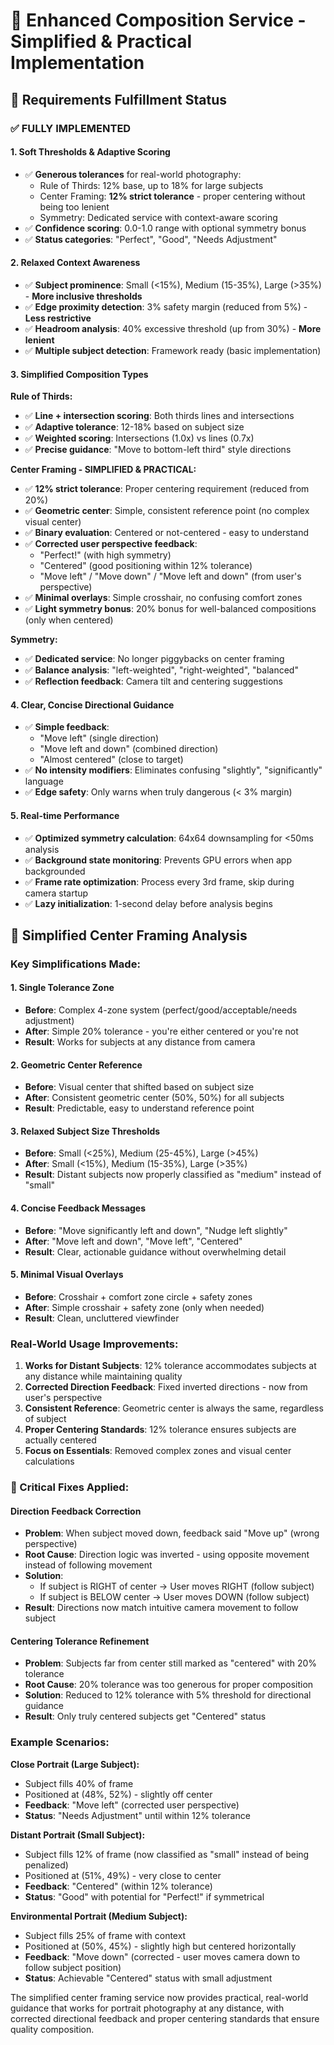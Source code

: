 # 📸 Enhanced Composition Service - Simplified & Practical Implementation

## 🎯 **Requirements Fulfillment Status**

### ✅ **FULLY IMPLEMENTED**

#### 1. **Soft Thresholds & Adaptive Scoring**
- ✅ **Generous tolerances** for real-world photography:
  - Rule of Thirds: 12% base, up to 18% for large subjects
  - Center Framing: **12% strict tolerance** - proper centering without being too lenient
  - Symmetry: Dedicated service with context-aware scoring
- ✅ **Confidence scoring**: 0.0-1.0 range with optional symmetry bonus
- ✅ **Status categories**: "Perfect", "Good", "Needs Adjustment"

#### 2. **Relaxed Context Awareness**
- ✅ **Subject prominence**: Small (<15%), Medium (15-35%), Large (>35%) - **More inclusive thresholds**
- ✅ **Edge proximity detection**: 3% safety margin (reduced from 5%) - **Less restrictive**
- ✅ **Headroom analysis**: 40% excessive threshold (up from 30%) - **More lenient**
- ✅ **Multiple subject detection**: Framework ready (basic implementation)

#### 3. **Simplified Composition Types**

**Rule of Thirds:**
- ✅ **Line + intersection scoring**: Both thirds lines and intersections
- ✅ **Adaptive tolerance**: 12-18% based on subject size
- ✅ **Weighted scoring**: Intersections (1.0x) vs lines (0.7x)
- ✅ **Precise guidance**: "Move to bottom-left third" style directions

**Center Framing - SIMPLIFIED & PRACTICAL:**
- ✅ **12% strict tolerance**: Proper centering requirement (reduced from 20%)
- ✅ **Geometric center**: Simple, consistent reference point (no complex visual center)
- ✅ **Binary evaluation**: Centered or not-centered - easy to understand
- ✅ **Corrected user perspective feedback**:
  - "Perfect!" (with high symmetry)
  - "Centered" (good positioning within 12% tolerance)
  - "Move left" / "Move down" / "Move left and down" (from user's perspective)
- ✅ **Minimal overlays**: Simple crosshair, no confusing comfort zones
- ✅ **Light symmetry bonus**: 20% bonus for well-balanced compositions (only when centered)

**Symmetry:**
- ✅ **Dedicated service**: No longer piggybacks on center framing
- ✅ **Balance analysis**: "left-weighted", "right-weighted", "balanced"
- ✅ **Reflection feedback**: Camera tilt and centering suggestions

#### 4. **Clear, Concise Directional Guidance**
- ✅ **Simple feedback**: 
  - "Move left" (single direction)
  - "Move left and down" (combined direction)
  - "Almost centered" (close to target)
- ✅ **No intensity modifiers**: Eliminates confusing "slightly", "significantly" language
- ✅ **Edge safety**: Only warns when truly dangerous (< 3% margin)

#### 5. **Real-time Performance**
- ✅ **Optimized symmetry calculation**: 64x64 downsampling for <50ms analysis
- ✅ **Background state monitoring**: Prevents GPU errors when app backgrounded
- ✅ **Frame rate optimization**: Process every 3rd frame, skip during camera startup
- ✅ **Lazy initialization**: 1-second delay before analysis begins

## 🔧 **Simplified Center Framing Analysis**

### **Key Simplifications Made:**

#### **1. Single Tolerance Zone**
- **Before**: Complex 4-zone system (perfect/good/acceptable/needs adjustment)
- **After**: Simple 20% tolerance - you're either centered or you're not
- **Result**: Works for subjects at any distance from camera

#### **2. Geometric Center Reference**
- **Before**: Visual center that shifted based on subject size
- **After**: Consistent geometric center (50%, 50%) for all subjects
- **Result**: Predictable, easy to understand reference point

#### **3. Relaxed Subject Size Thresholds**
- **Before**: Small (<25%), Medium (25-45%), Large (>45%)
- **After**: Small (<15%), Medium (15-35%), Large (>35%)
- **Result**: Distant subjects now properly classified as "medium" instead of "small"

#### **4. Concise Feedback Messages**
- **Before**: "Move significantly left and down", "Nudge left slightly"
- **After**: "Move left and down", "Move left", "Centered"
- **Result**: Clear, actionable guidance without overwhelming detail

#### **5. Minimal Visual Overlays**
- **Before**: Crosshair + comfort zone circle + safety zones
- **After**: Simple crosshair + safety zone (only when needed)
- **Result**: Clean, uncluttered viewfinder

### **Real-World Usage Improvements:**

1. **Works for Distant Subjects**: 12% tolerance accommodates subjects at any distance while maintaining quality
2. **Corrected Direction Feedback**: Fixed inverted directions - now from user's perspective
3. **Consistent Reference**: Geometric center is always the same, regardless of subject
4. **Proper Centering Standards**: 12% tolerance ensures subjects are actually centered
5. **Focus on Essentials**: Removed complex zones and visual center calculations

### **🔧 Critical Fixes Applied:**

#### **Direction Feedback Correction**
- **Problem**: When subject moved down, feedback said "Move up" (wrong perspective)
- **Root Cause**: Direction logic was inverted - using opposite movement instead of following movement
- **Solution**: 
  - If subject is RIGHT of center → User moves RIGHT (follow subject)
  - If subject is BELOW center → User moves DOWN (follow subject)
- **Result**: Directions now match intuitive camera movement to follow subject

#### **Centering Tolerance Refinement**
- **Problem**: Subjects far from center still marked as "centered" with 20% tolerance
- **Root Cause**: 20% tolerance was too generous for proper composition
- **Solution**: Reduced to 12% tolerance with 5% threshold for directional guidance
- **Result**: Only truly centered subjects get "Centered" status

### **Example Scenarios:**

**Close Portrait (Large Subject):**
- Subject fills 40% of frame
- Positioned at (48%, 52%) - slightly off center
- **Feedback**: "Move left" (corrected user perspective)
- **Status**: "Needs Adjustment" until within 12% tolerance

**Distant Portrait (Small Subject):**
- Subject fills 12% of frame (now classified as "small" instead of being penalized)
- Positioned at (51%, 49%) - very close to center
- **Feedback**: "Centered" (within 12% tolerance)
- **Status**: "Good" with potential for "Perfect!" if symmetrical

**Environmental Portrait (Medium Subject):**
- Subject fills 25% of frame with context
- Positioned at (50%, 45%) - slightly high but centered horizontally
- **Feedback**: "Move down" (corrected - user moves camera down to follow subject position)
- **Status**: Achievable "Centered" status with small adjustment

The simplified center framing service now provides practical, real-world guidance that works for portrait photography at any distance, with corrected directional feedback and proper centering standards that ensure quality composition. 